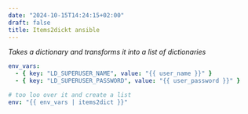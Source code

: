 ```yaml
---
date: "2024-10-15T14:24:15+02:00"
draft: false
title: Items2dickt ansible
---
```


*Takes a dictionary and transforms it into a list of dictionaries*

``` yml
env_vars:
  - { key: "LD_SUPERUSER_NAME", value: "{{ user_name }}" }
  - { key: "LD_SUPERUSER_PASSWORD", value: "{{ user_password }}" }

# too loo over it and create a list
env: "{{ env_vars | items2dict }}"


```
